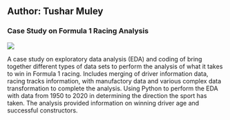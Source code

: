 ## Author: Tushar Muley

### **Case Study on Formula 1 Racing Analysis**
<img src="tushar-muley.github.io/images/f1_racing.png?raw=true"/>

A case study on exploratory data analysis (EDA) and coding of bring together different types of data sets 
to perform the analysis of what it takes to win in Formula 1 racing. Includes merging of driver information data, racing tracks information, with 
manufactory data and various complex data transformation to complete the analysis. Using Python to perform the EDA with data from 1950 to 2020 in 
determining the direction the sport has taken. The analysis provided information on winning driver age and successful constructors.<br>
